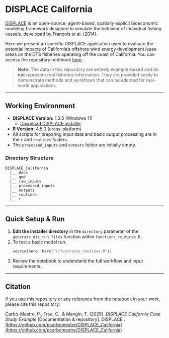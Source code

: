 # DISPLACE California

[DISPLACE](https://displace-project.org) is an open-source, agent-based, spatially explicit bioeconomic modeling framework designed to simulate the behavior of individual fishing vessels, developed by François et al. (2014).  

Here we present an specific DISPLACE application used to evaluate the potential impacts of California’s offshore wind energy development lease areas on the DTS fisheries operating off the coast of California. You can access the repository notebook [here](https://emlab-ucsb.github.io/DISPLACE_California/).

> **Note:** The data in this repository are entirely example-based and do **not** represent real fisheries information. They are provided solely to demonstrate methods and workflows that can be adapted for real-world applications.

---

## Working Environment

- **DISPLACE Version:** 1.3.5 (Windows 11)
  - [Download DISPLACE installer](https://displace-project.org/blog/download/)
- **R Version:** 4.5.0 (cross-platform)
- All scripts for preparing input data and basic output processing are in the `r` and `routines` folders.
- The `processed_inputs` and `outouts` folder are initially empty.

### Directory Structure

```
DISPLACE_California
  |__ docs
  |__ qmd
  |__ raw_inputs
  |__ processed_inputs
  |__ outputs
  |__ routines
  |__ r
```

---

## Quick Setup & Run

1. **Edit the installer directory** in the `directory` parameter of the `generate_dis_run_files` function within `functions_routines.R`.
2. To test a basic model run:
    ```r
    source(here::here("r/functions_routines.R"))
    ```
3. Review the notebook to understand the full workflow and input requirements.

---

## Citation

If you use this repository or any reference from the notebook in your work, please cite this repository:  

Carbó-Mestre, P., Free, C., & Mangin, T. (2025). *DISPLACE California Case Study Example* [Documentation & repository]. DISPLACE . [https://github.com/pcarbomestre/DISPLACE_California](https://github.com/pcarbomestre/DISPLACE_California)
